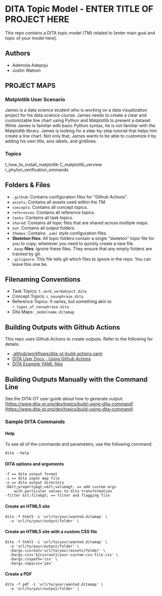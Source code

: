 # DITA Topic Model - ENTER TITLE OF PROJECT HERE

This repo contains a DITA topic model (TM) related to [enter main goal and topic of your model here].

## Authors

- Ademola Adepoju
- Justin Watson

## PROJECT MAPS

### Matplotlib User Scenario

James is a data science student who is working on a data visualization project for his data science course. James needs to create a clear and customizable line chart using Python and Matplotlib to present a dataset. While James is familiar with basic Python syntax, he is not familiar with the Matplotlib library. James is looking for a step-by-step tutorial that helps him create a line chart. Not only that, James wants to be able to customize it by adding his own title, axis labels, and gridlines. 


### Topics

t_how_to_install_matplotlib
C_matplotlib_verview
r_phyton_verification_ommands

## Folders &amp; Files

- `.github`: Contains configuration files for "Github Actions".
- `assets`: Contains all assets used within the TM.
- `concepts`: Contains all concept topics.
- `references`: Contains all reference topics.
- `tasks`: Contains all task topics.
- `shared`: Contains all topic files that are shared across multiple maps.
- `out`: Contains all output folders.
- `themes`: Contains `.yaml` style configuration files.
- **Skeleton files**: All topic folders contain a single "skeleton" topic file for you to copy, whenever you need to quickly create a new file.
- `.keep` **files**: Ignore these files. They ensure that any empty folders are tracked by git. 
- `.gitignore`: This file tells git which files to ignore in the repo. You can leave this one be.

## Filenaming Conventions

- Task Topics: `t_verb_verbobject.dita`
- Concept Topics: `c_nounphrase.dita`
- Reference Topics: It varies, but something akin to `r_types_of_nounphrase.dita`
- Dita Maps: `_modelname.ditamap`

## Building Outputs with Github Actions

This repo uses Github Actions to create outputs. Refer to the following for details: 

- [.github/workflows/dita-ot-build-actions.yaml](.github/workflows/dita-ot-build-actions.yaml)
- [DITA User Docs - Using Github Actions](https://www.dita-ot.org/dev/topics/using-github-actions)
- [DITA Example YAML files](https://github.com/dita-ot/docs/blob/develop/samples/github-actions/build-using-a-project-file.yaml)

## Building Outputs Manually with the Command Line

See the DITA-OT user guide about how to generate output: [https://www.dita-ot.org/dev/topics/build-using-dita-command](https://www.dita-ot.org/dev/topics/build-using-dita-command)

### Sample DITA Commands

#### Help

To see all of the commands and parameters, use the following command:

```
dita --help
```

#### DITA options and arguments

```
-f == dita output format
-i == dita input map file
-o == dita output directory
-D&lt;property&gt;=&lt;value&gt; == add custom args
    with particular values to dita transformation
-filter &lt;file&gt; == filter and flagging file
```

#### Create an HTML5 site

```
dita -f html5 -i 'url/to/your/wanted.ditamap' \
  -o 'url/to/your/output/folder' \
```

#### Create an HTML5 site with a custom CSS file

```
dita -f html5 -i 'url/to/your/wanted.ditamap' \
  -o 'url/to/your/output/folder' \
  -Dargs.cssroot='url/to/your/assets/folder' \
  -Dargs.css='${cssroot}/your-custom-css-file.css' \
  -Dargs.csspath='css' \
  -Dargs.copycss='yes'
```

#### Create a PDF

```
dita -f pdf -i 'url/to/your/wanted.ditamap' \
  -o 'url/to/your/output/folder' \
```
